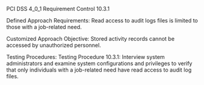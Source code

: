 PCI DSS 4_0_1 Requirement Control 10.3.1

Defined Approach Requirements:
Read access to audit logs files is limited to those with a job-related need.

Customized Approach Objective:
Stored activity records cannot be accessed by unauthorized personnel.

Testing Procedures:
Testing Procedure 10.3.1: Interview system administrators and examine system configurations and privileges to verify that only individuals with a job-related need have read access to audit log files.